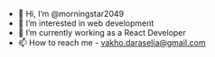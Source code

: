 - 👋 Hi, I’m @morningstar2049
- 👀 I’m interested in web development
- 🌱 I’m currently working as a React Developer
- 📫 How to reach me - vakho.daraselia@gmail.com

<!---
morningstar2049/morningstar2049 is a ✨ special ✨ repository because its `README.md` (this file) appears on your GitHub profile.
You can click the Preview link to take a look at your changes.
--->
